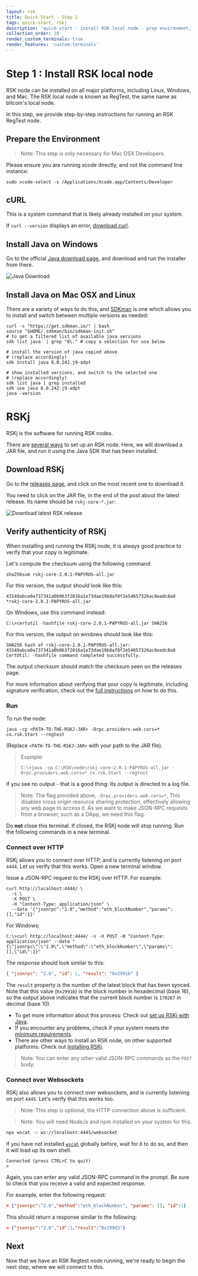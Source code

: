```yaml
---
layout: rsk
title: Quick Start - Step 1
tags: quick-start, rskj
description: 'quick start - install RSK local node - prep environment, verify and install RSKj'
collection_order: 10
render_custom_terminals: true
render_features: 'custom-terminals'
---
```


# Step 1 : Install RSK local node

RSK node can be installed on all major platforms,
including Linux, Windows, and Mac.
The RSK local node is known as RegTest,
the same name as bitcoin's local node.

In this step, we provide step-by-step instructions
for running an RSK RegTest node.

## Prepare the Environment

> Note: This step is only necessary for Mac OSX Developers.

Please ensure you are running xcode directly,
and not the command line instance:

```shell
sudo xcode-select -s /Applications/Xcode.app/Contents/Developer

```

## cURL

This is a system command that is likely already installed on your system.

If `curl --version` displays an error,
[download curl](https://curl.haxx.se/download.html).

## Install Java on Windows

Go to the official
[Java download page](https://www.java.com/en/download/),
and download and run the installer from there.

![Java Download](/assets/img/tutorials/setup-truffle-oz/image-02.png)

## Install Java on Mac OSX and Linux

There are a variety of ways to do this, and
[SDKman](https://get.sdkman.io/)
is one which allows you to install and
switch between multiple versions as needed:

```shell
curl -s "https://get.sdkman.io/" | bash
source "$HOME/.sdkman/bin/sdkman-init.sh"
# to get a filtered list of available java versions
sdk list java  | grep "8\." # copy a selection for use below

# install the version of java copied above
# (replace accordingly)
sdk install java 8.0.242.j9-adpt

# show installed versions, and switch to the selected one
# (replace accordingly)
sdk list java | grep installed
sdk use java 8.0.242.j9-adpt
java -version

```

# RSKj

RSKj is the software for running RSK nodes.

There are [several ways](/rsk/node/install/)
to set up an RSK node.
Here, we will download a JAR file,
and run it using the Java SDK that has been installed.

## Download RSKj

Go to the [releases page](https://github.com/rsksmart/rskj/releases),
and click on the most recent one to download it.

You need to click on the JAR file,
in the end of the post about the latest release.
Its name should be `rskj-core-*.jar`:

![Download latest RSK release](/assets/img/tutorials/setup-truffle-oz/image-07.png)

## Verify authenticity of RSKj

When installing and running the RSKj node,
it is always good practice to verify that your copy is legitimate.

Let's compute the checksum using the following command:

```shell
sha256sum rskj-core-2.0.1-PAPYRUS-all.jar
```

For this version, the output should look like this:

```shell
43149abce0a737341a0b063f2016a1e73dae19b8af8f2e54657326ac8eedc8a0 *rskj-core-2.0.1-PAPYRUS-all.jar
```

On Windows, use this command instead:

```windows-command-prompt
C:\>certutil -hashfile rskj-core-2.0.1-PAPYRUS-all.jar SHA256

```

For this version, the output on windows should look like this:

```windows-command-prompt
SHA256 hash of rskj-core-2.0.1-PAPYRUS-all.jar:
43149abce0a737341a0b063f2016a1e73dae19b8af8f2e54657326ac8eedc8a0
CertUtil: -hashfile command completed successfully.

```

The output checksum should match the checksum seen on the releases page.

For more information about verifying that your copy is legitimate,
including signature verification, check out the
[full instructions](/rsk/node/security-chain/ 'Verify authenticity of RskJ source code and its binary dependencies')
on how to do this.

### Run

To run the node:

```shell
java -cp <PATH-TO-THE-RSKJ-JAR> -Drpc.providers.web.cors=* co.rsk.Start --regtest

```

(Replace `<PATH-TO-THE-RSKJ-JAR>` with your path to the JAR file).

> Example:
>
> ```windows-command-prompt
> C:\>java -cp C:\RSK\node\rskj-core-2.0.1-PAPYRUS-all.jar -Drpc.providers.web.cors=* co.rsk.Start --regtest
>
> ```

If you see no output - that is a good thing:
Its output is directed to a log file.

> Note: The flag provided above, `-Drpc.providers.web.cors=*`,
> This disables cross origin resource sharing protection,
> effectively allowing any web page to access it.
> As we want to make JSON-RPC requests from a browser,
> such as a DApp, we need this flag.

Do **not** close this terminal.
If closed, the RSKj node will stop running.
Run the following commands in a new terminal.

### Connect over HTTP

RSKj allows you to connect over HTTP,
and is currently listening on port `4444`.
Let us verify that this works.
Open a new terminal window.

Issue a JSON-RPC request to the RSKj over HTTP.
For example:

```shell
curl http://localhost:4444/ \
  -s \
  -X POST \
  -H "Content-Type: application/json" \
  --data '{"jsonrpc":"2.0","method":"eth_blockNumber","params":[],"id":1}'

```

For Windows:

```windows-command-prompt
C:\>curl http://localhost:4444/ -s -X POST -H "Content-Type: application/json" --data "{\"jsonrpc\":\"2.0\",\"method\":\"eth_blockNumber\",\"params\":[],\"id\":1}"

```

The response should look similar to this:

```json
{ "jsonrpc": "2.0", "id": 1, "result": "0x2991b" }
```

The `result` property is the number of the latest block that has been synced. Note that this value (`0x2991b`) is the block number in hexadecimal (base 16), so the output above indicates that the current block number is `170267` in decimal (base 10).

- To get more information about this process:
  Check out
  [set up RSKj with Java](/rsk/node/install/java/).
- If you encounter any problems, check if your system meets the
  [minimum requirements](/rsk/node/install/requirements/).
- There are other ways to install an RSK node,
  on other supported platforms:
  Check out [installing RSKj](/rsk/node/install/).

> Note: You can enter any other valid JSON-RPC commands as the `POST` body.

### Connect over Websockets

RSKj also allows you to connect over websockets,
and is currently listening on port `4445`.
Let's verify that this works too.

> Note: This step is optional,
> the HTTP connection above is sufficient.

> Note: You will need NodeJs and npm
> installed on your system for this.

```bash
npx wscat -c ws://localhost:4445/websocket

```

If you have not installed
[`wscat`](https://www.npmjs.com/package/wscat) globally before,
wait for it to do so,
and then it will load up its own shell.

```text
Connected (press CTRL+C to quit)
>
```

Again, you can enter any valid JSON-RPC command in the prompt.
Be sure to check that you receive a valid and expected response.

For example, enter the following request:

```json
> {"jsonrpc":"2.0","method":"eth_blockNumber", "params": [], "id":1}
```

This should return a response similar to the following:

```json
< {"jsonrpc":"2.0","id":1,"result":"0x299d3"}
```

## Next

Now that we have an RSK Regtest node running,
we're ready to begin the next step,
where we will connect to this.
